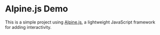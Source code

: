 # Alpine.js Demo

This is a simple project using [Alpine.js](https://alpinejs.dev/), a lightweight JavaScript framework for adding interactivity.



